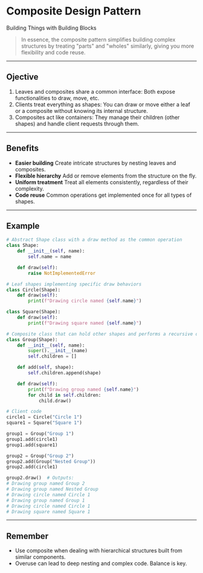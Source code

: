 # **Composite Design Pattern**

Building Things with Building Blocks

> In essence, the composite pattern simplifies building complex structures by treating "parts" and "wholes" similarly, giving you more flexibility and code reuse.

---

## Ojective

1. Leaves and composites share a common interface: Both expose functionalities to draw, move, etc.
2. Clients treat everything as shapes: You can draw or move either a leaf or a composite without knowing its internal structure.
3. Composites act like containers: They manage their children (other shapes) and handle client requests through them.

---

## Benefits

* **Easier building**
  Create intricate structures by nesting leaves and composites.
* **Flexible hierarchy**
  Add or remove elements from the structure on the fly.
* **Uniform treatment**
  Treat all elements consistently, regardless of their complexity.
* **Code reuse**
  Common operations get implemented once for all types of shapes.

---

## Example

```python
# Abstract Shape class with a draw method as the common operation
class Shape:
    def __init__(self, name):
        self.name = name

    def draw(self):
        raise NotImplementedError

# Leaf shapes implementing specific draw behaviors
class Circle(Shape):
    def draw(self):
        print(f"Drawing circle named {self.name}")

class Square(Shape):
    def draw(self):
        print(f"Drawing square named {self.name}")

# Composite class that can hold other shapes and performs a recursive draw for its children
class Group(Shape):
    def __init__(self, name):
        super().__init__(name)
        self.children = []

    def add(self, shape):
        self.children.append(shape)

    def draw(self):
        print(f"Drawing group named {self.name}")
        for child in self.children:
            child.draw()

# Client code
circle1 = Circle("Circle 1")
square1 = Square("Square 1")

group1 = Group("Group 1")
group1.add(circle1)
group1.add(square1)

group2 = Group("Group 2")
group2.add(Group("Nested Group"))
group2.add(circle1)

group2.draw()  # Outputs:
# Drawing group named Group 2
# Drawing group named Nested Group
# Drawing circle named Circle 1
# Drawing group named Group 1
# Drawing circle named Circle 1
# Drawing square named Square 1
```

---

## Remember

* Use composite when dealing with hierarchical structures built from similar components.
* Overuse can lead to deep nesting and complex code. Balance is key.
